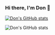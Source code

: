 ### Hi there, I'm Don 👾

[![Don's GitHub stats](https://github-readme-stats.vercel.app/api?username=townofdon)](https://github.com/anuraghazra/github-readme-stats)

<!--
**townofdon/townofdon** is a ✨ _special_ ✨ repository because its `README.md` (this file) appears on your GitHub profile.

Here are some ideas to get you started:

- 🔭 I’m currently working on ...
- 🌱 I’m currently learning ...
- 👯 I’m looking to collaborate on ...
- 🤔 I’m looking for help with ...
- 💬 Ask me about ...
- 📫 How to reach me: ...
- 😄 Pronouns: ...
- ⚡ Fun fact: ...
-->




![Don's GitHub stats](https://github-readme-stats.vercel.app/api?username=townofdon&show_icons=true&theme=onedark)

